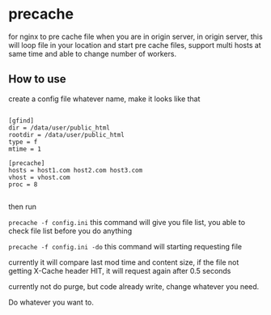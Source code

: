 <!-----------------------------

- File Name : README.md

- Purpose :

- Creation Date : 03-25-2014

- Last Modified : Tue Mar 25 18:06:45 2014

- Created By : Kiyor

------------------------------->

# precache

for nginx to pre cache file when you are in origin server, in origin server, this will loop file in your location and start pre cache files, support multi hosts at same time and able to change number of workers.

## How to use

create a config file whatever name, make it looks like that

```

[gfind]
dir = /data/user/public_html
rootdir = /data/user/public_html
type = f
mtime = 1

[precache]
hosts = host1.com host2.com host3.com
vhost = vhost.com
proc = 8


```

then run

`precache -f config.ini`
this command will give you file list, you able to check file list before you do anything

`precache -f config.ini -do`
this command will starting requesting file

currently it will compare last mod time and content size, if the file not getting X-Cache header HIT, it will request again after 0.5 seconds

currently not do purge, but code already write, change whatever you need.

Do whatever you want to.